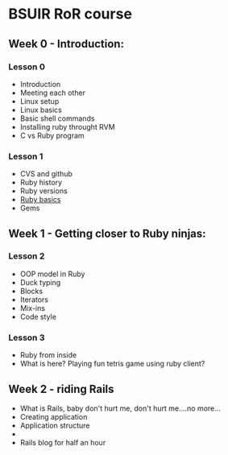 BSUIR RoR course
=============

Week 0 - Introduction:
-------------

### Lesson 0

* Introduction
* Meeting each other
* Linux setup
* Linux basics
* Basic shell commands
* Installing ruby throught RVM
* C vs Ruby program

### Lesson 1

* CVS and github
* Ruby history
* Ruby versions
* [Ruby basics](http://www.itp-redial.com/class/weekly-notes/week4-notes/ruby-101)
* Gems


Week 1 - Getting closer to Ruby ninjas:
-------------

### Lesson 2

* OOP model in Ruby
* Duck typing
* Blocks
* Iterators
* Mix-ins
* Code style

### Lesson 3

* Ruby from inside
* What is here? Playing fun tetris game using ruby client?


Week 2 - riding Rails
-------------

* What is Rails, baby don't hurt me, don't hurt me....no more...
* Creating application
* Application structure
* 
* Rails blog for half an hour

